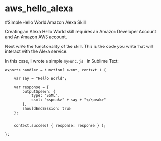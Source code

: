 # aws_hello_alexa

#Simple Hello World Amazon Alexa Skill

Creating an Alexa Hello World skill requires an Amazon Developer Account and An Amazon AWS account.

Next write the functionality of the skill. This is the code you write that will interact with the Alexa service.

In this case, I wrote a simple ```myFunc.js ``` in Sublime Text:

```
exports.handler = function( event, context ) {

    var say = "Hello World";

    var response = {
        outputSpeech: {
            type: "SSML",
            ssml: "<speak>" + say + "</speak>"
        },
        shouldEndSession: true
    };


    context.succeed( { response: response } );

};
```
